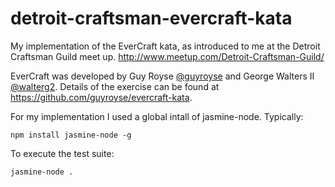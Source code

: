 # detroit-craftsman-evercraft-kata
My implementation of the EverCraft kata, as introduced to me at the Detroit Craftsman Guild meet up. http://www.meetup.com/Detroit-Craftsman-Guild/

EverCraft was developed by Guy Royse [@guyroyse](https://twitter.com/#!/guyroyse) and George Walters II [@walterg2](https://twitter.com/#!/walterg2). Details of the exercise can be found at https://github.com/guyroyse/evercraft-kata.

For my implementation I used a global intall of jasmine-node. Typically:

```
npm install jasmine-node -g
```

To execute the test suite:

```
jasmine-node .
```
